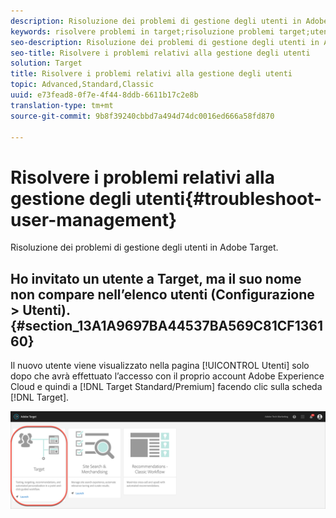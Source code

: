 ```yaml
---
description: Risoluzione dei problemi di gestione degli utenti in Adobe Target.
keywords: risolvere problemi in target;risoluzione problemi target;utenti;gestione utenti
seo-description: Risoluzione dei problemi di gestione degli utenti in Adobe Target.
seo-title: Risolvere i problemi relativi alla gestione degli utenti
solution: Target
title: Risolvere i problemi relativi alla gestione degli utenti
topic: Advanced,Standard,Classic
uuid: e73fead8-0f7e-4f44-8ddb-6611b17c2e8b
translation-type: tm+mt
source-git-commit: 9b8f39240cbbd7a494d74dc0016ed666a58fd870

---
```



# Risolvere i problemi relativi alla gestione degli utenti{#troubleshoot-user-management}

Risoluzione dei problemi di gestione degli utenti in Adobe Target.

## Ho invitato un utente a Target, ma il suo nome non compare nellʼelenco utenti (Configurazione &gt; Utenti). {#section_13A1A9697BA44537BA569C81CF136160}

Il nuovo utente viene visualizzato nella pagina [!UICONTROL Utenti] solo dopo che avrà effettuato l’accesso con il proprio account Adobe Experience Cloud e quindi a [!DNL Target Standard/Premium] facendo clic sulla scheda [!DNL Target].

![Scheda Target](/help/administrating-target/assets/target_card_new.png)